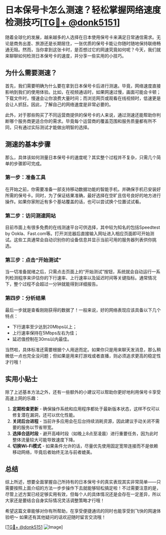 # 日本保号卡怎么测速？轻松掌握网络速度检测技巧[[TG💪+ @donk5151](https://t.me/s/donk5151)]

随着全球化的发展，越来越多的人选择在日本使用保号卡来满足日常通信需求。无论是商务出差、旅游还是长期居住，一张优质的保号卡能让你随时随地保持联络畅通无阻。然而，当你拿到这张卡时，是否想过它的网速究竟如何呢？今天，我们就来聊聊如何检测日本保号卡的速度，并分享一些实用的小技巧。

## 为什么需要测速？

首先，我们需要明确为什么要在拿到日本保号卡后进行测速。毕竟，网络速度直接影响到我们的使用体验。比如，在视频通话时，如果网速过慢，画面可能会卡顿；下载文件时，慢速会让你浪费大量时间；而浏览网页或观看在线视频时，低速更是会让人抓狂。因此，了解自己的网络速度是非常必要的。

此外，对于那些购买了不同运营商提供的保号卡的人来说，通过测速还能帮助你判断哪个服务商更适合你的需求。毕竟每个运营商的覆盖范围和服务质量都有所不同，只有通过实际测试才能做出明智的选择。

## 测速的基本步骤

那么，具体该如何测量日本保号卡的速度呢？其实整个过程并不复杂，只需几个简单的步骤即可完成。

### 第一步：准备工具

在开始之前，你需要准备一部支持移动数据功能的智能手机，并确保手机已安装好所需的保号卡。同时，为了保证结果准确，最好选择在空旷且信号良好的地方进行操作。如果你家附近有多个基站覆盖的话，也可以尝试换个位置试试看。

### 第二步：访问测速网站

目前市面上有很多免费的在线测速平台可供选择，其中较为知名的包括Speedtest by Ookla、Fast.com等。打开浏览器后直接输入网址进入相应页面即可开始测试。这些工具通常会自动识别你的设备信息并显示当前可用的服务器列表供你挑选。

### 第三步：点击“开始测试”

当一切准备就绪之后，只需点击页面上的“开始测试”按钮，系统就会自动运行一系列检测程序来评估你的下行速率、上行速率以及延迟时间等关键指标。通常情况下，整个过程不会超过一分钟就能得到详细报告。

### 第四步：分析结果

最后一步就是查看刚刚获得的数据了！一般来说，好的网络表现应该具备以下几个特点：

- 下行速率至少达到20Mbps以上；
- 上行速率保持在5Mbps左右为佳；
- 延迟值控制在30ms以内最佳。

当然啦，具体标准还需要根据个人用途而定。如果你只是用来聊天发消息，那么稍微低一点也完全没问题；但如果是用来打游戏或者直播，则必须追求更高的稳定性才行哦！

## 实用小贴士

除了上述基本方法之外，还有一些额外的小建议可以帮助你更好地利用保号卡享受高速上网的乐趣：

1. **定期检查更新** - 确保操作系统和应用程序都处于最新版本状态，这样不仅可以修复潜在漏洞，还可以优化性能。
2. **关闭后台进程** - 当前许多应用会在后台持续消耗资源，因此建议手动关闭不需要的服务以节省带宽。
3. **选择合适时段** - 避开高峰时段（如晚上8点至凌晨）进行重要任务，因为此时整体流量较大可能导致速度下降。
4. **切换Wi-Fi模式** - 如果条件允许的话，尽量优先使用固定宽带连接而不是依赖移动网络，毕竟后者始终无法与前者媲美。

## 总结

综上所述，想要全面掌握自己所持有的日本保号卡的真实表现其实非常简单——只需要按照上面介绍的方法一步步操作下去就能够轻松搞定啦！不过需要注意的是，尽管上述方案已经足够实用有效，但每个人的具体情况还是会存在一定差异，所以大家还是要结合自身实际情况灵活调整策略才行哦！

希望这篇文章能够对你有所帮助，在享受便捷通讯的同时也能享受到飞快的网速体验吧～ 如果还有其他疑问的话欢迎随时留言交流哦！

[[TG💪+ @donk5151](https://t.me/s/donk5151) ![Image](https://i.postimg.cc/rwNCRYN7/Snipaste-2025-04-30-17-27-05.png)]